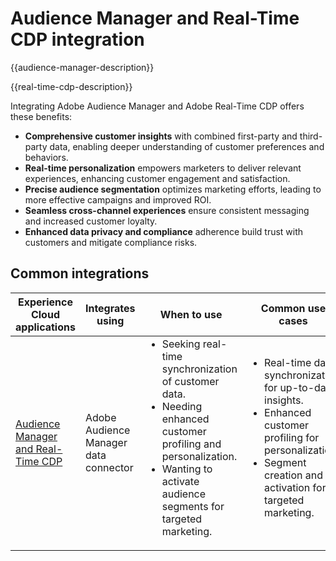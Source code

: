 ---
---

# Audience Manager and Real-Time CDP integration

{{audience-manager-description}}

{{real-time-cdp-description}}

Integrating Adobe Audience Manager and Adobe Real-Time CDP offers these benefits:

+ **Comprehensive customer insights** with combined first-party and third-party data, enabling deeper understanding of customer preferences and behaviors.
+ **Real-time personalization** empowers marketers to deliver relevant experiences, enhancing customer engagement and satisfaction.
+ **Precise audience segmentation** optimizes marketing efforts, leading to more effective campaigns and improved ROI.
+ **Seamless cross-channel experiences** ensure consistent messaging and increased customer loyalty.
+ **Enhanced data privacy and compliance** adherence build trust with customers and mitigate compliance risks.

## Common integrations

<table>
    <thead>
        <tr>
            <th>Experience Cloud applications</th>
            <th>Integrates using</th>
            <th>When to use</th>
            <th>Common use cases</th>
        </tr>
    </thead>
    <tbody>
        <tr>
            <td>
                <a href="https://experienceleague.adobe.com/docs/platform-learn/tutorials/sources/ingest-data-from-aam.html" target="_blank" rel="noreferrer">Audience Manager and Real-Time CDP</a>
            </td>
            <td>Adobe Audience Manager data connector</td>
            <td>
                <ul style="margin-top: 0;">
                    <li>Seeking real-time synchronization of customer data.</li>
                    <li>Needing enhanced customer profiling and personalization.</li>
                    <li>Wanting to activate audience segments for targeted marketing.</li>
                </ul>
            </td>
            <td>
                <ul style="margin-top: 0;">
                    <li>Real-time data synchronization for up-to-date insights.</li>
                    <li>Enhanced customer profiling for personalization.</li>
                    <li>Segment creation and activation for targeted marketing.</li>
                </ul>
            </td>
        </tr>
    </tbody>
</table>
